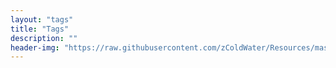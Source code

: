 ```yaml
---
layout: "tags"
title: "Tags"
description: ""
header-img: "https://raw.githubusercontent.com/zColdWater/Resources/master/Images/legend_cover.jpg"
---
```


